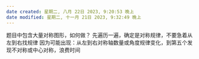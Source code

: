 ```yaml
---
date created: 星期二, 八月 22日 2023, 9:20:53 晚上
date modified: 星期二, 十一月 21日 2023, 9:32:49 晚上
---
```

题目中包含大量对称图形，如何做？
	先遍历一遍，确定是对称规律，不要急着从左到右找规律
	因为可能出现：从左到右对称轴数量或角度规律变化，到第五个发现不对称或中心对称，浪费时间